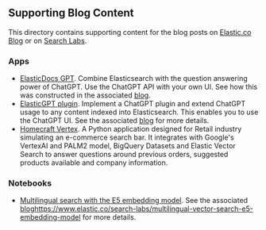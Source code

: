 ## Supporting Blog Content

This directory contains supporting content for the blog posts on [Elastic.co Blog](https://www.elastic.co/blog) or on [Search Labs](https://www.elastic.co/search-labs).

### Apps

- [ElasticDocs GPT](./ElasticDocs_GPT/README.md). Combine Elasticsearch with the question answering power of ChatGPT. Use the ChatGPT API with your own UI. See how this was constructed in the associated [blog](https://www.elastic.co/search-labs/chatgpt-elasticsearch-openai-meets-private-data). 
- [ElasticGPT plugin](./ElasticGPT_Plugin/README.md). Implement a ChatGPT plugin and extend ChatGPT usage to any content indexed into Elasticsearch. This enables you to use the ChatGPT UI. See the associated [blog](https://www.elastic.co/search-labs/chatgpt-elasticsearch-plugin-elastic-data) for more details. 
- [Homecraft Vertex](./homecraft_vertex/README.md). A Python application designed for Retail industry simulating an e-commerce search bar. It integrates with Google's VertexAI and PALM2 model, BigQuery Datasets and Elastic Vector Search to answer questions around previous orders, suggested products available and company information.


### Notebooks
- [Multilingual search with the E5 embedding model](https://github.com/elastic/elasticsearch-labs/blob/main/supporting-blog-content/multilingual-e5/multilingual-e5.ipynb). See the associated [blog](https://www.elastic.co/search-labs/multilingual-vector-search-e5-embedding-model)https://www.elastic.co/search-labs/multilingual-vector-search-e5-embedding-model for more details.  
